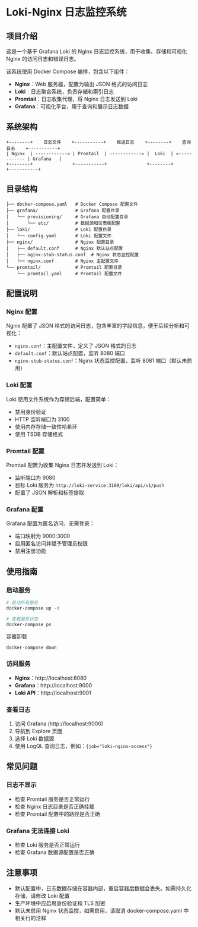 # Loki-Nginx 日志监控系统

## 项目介绍

这是一个基于 Grafana Loki 的 Nginx 日志监控系统，用于收集、存储和可视化 Nginx 的访问日志和错误日志。

该系统使用 Docker Compose 编排，包含以下组件：

- **Nginx**：Web 服务器，配置为输出 JSON 格式的访问日志
- **Loki**：日志聚合系统，负责存储和索引日志
- **Promtail**：日志收集代理，将 Nginx 日志发送到 Loki
- **Grafana**：可视化平台，用于查询和展示日志数据

## 系统架构

```
+--------+    日志文件    +-----------+    推送日志    +--------+    查询日志    +-----------+
| Nginx  | ------------> | Promtail  | ------------> |  Loki  | <------------ | Grafana   |
+--------+               +-----------+               +--------+               +-----------+
```

## 目录结构

```
├── docker-compose.yaml   # Docker Compose 配置文件
├── grafana/              # Grafana 配置目录
│   └── provisioning/     # Grafana 自动配置目录
│       └── etc/          # 数据源和仪表板配置
├── loki/                 # Loki 配置目录
│   └── config.yaml       # Loki 配置文件
├── nginx/                # Nginx 配置目录
│   ├── default.conf      # Nginx 默认站点配置
│   ├── nginx-stub-status.conf  # Nginx 状态监控配置
│   └── nginx.conf        # Nginx 主配置文件
└── promtail/             # Promtail 配置目录
    └── promtail.yaml     # Promtail 配置文件
```

## 配置说明

### Nginx 配置

Nginx 配置了 JSON 格式的访问日志，包含丰富的字段信息，便于后续分析和可视化：

- `nginx.conf`：主配置文件，定义了 JSON 格式的日志
- `default.conf`：默认站点配置，监听 8080 端口
- `nginx-stub-status.conf`：Nginx 状态监控配置，监听 8081 端口（默认未启用）

### Loki 配置

Loki 使用文件系统作为存储后端，配置简单：

- 禁用身份验证
- HTTP 监听端口为 3100
- 使用内存存储一致性哈希环
- 使用 TSDB 存储格式

### Promtail 配置

Promtail 配置为收集 Nginx 日志并发送到 Loki：

- 监听端口为 9080
- 目标 Loki 服务为 `http://loki-service:3100/loki/api/v1/push`
- 配置了 JSON 解析和标签提取

### Grafana 配置

Grafana 配置为匿名访问，无需登录：

- 端口映射为 9000:3000
- 启用匿名访问并赋予管理员权限
- 禁用注册功能

## 使用指南

### 启动服务

```bash
# 启动所有服务
docker-compose up -d

# 查看服务状态
docker-compose ps
```

容器卸载

```shell
docker-compose down
```

### 访问服务

- **Nginx**：http://localhost:8080
- **Grafana**：http://localhost:9000
- **Loki API**：http://localhost:9001

### 查看日志

1. 访问 Grafana (http://localhost:9000)
2. 导航到 Explore 页面
3. 选择 Loki 数据源
4. 使用 LogQL 查询日志，例如：`{job="loki-nginx-access"}`

## 常见问题

### 日志不显示

- 检查 Promtail 服务是否正常运行
- 检查 Nginx 日志目录是否正确挂载
- 检查 Promtail 配置中的路径是否正确

### Grafana 无法连接 Loki

- 检查 Loki 服务是否正常运行
- 检查 Grafana 数据源配置是否正确

## 注意事项

- 默认配置中，日志数据存储在容器内部，重启容器后数据会丢失。如需持久化存储，请修改 Loki 配置
- 生产环境中应启用身份验证和 TLS 加密
- 默认未启用 Nginx 状态监控，如需启用，请取消 docker-compose.yaml 中相关行的注释